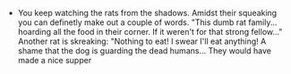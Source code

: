 - You keep watching the rats from the shadows. Amidst their squeaking you can definetly make out a couple of words. "This dumb rat family... hoarding all the food in their corner. If it weren't for that strong fellow..." Another rat is skreaking: "Nothing to eat! I swear I'll eat anything! A shame that the dog is guarding the dead humans... They would have made a nice supper